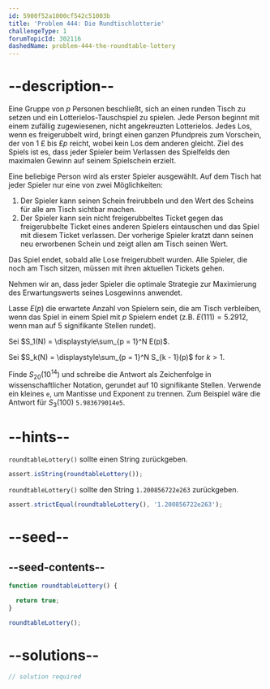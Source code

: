 ```yaml
---
id: 5900f52a1000cf542c51003b
title: 'Problem 444: Die Rundtischlotterie'
challengeType: 1
forumTopicId: 302116
dashedName: problem-444-the-roundtable-lottery
---
```


# --description--

Eine Gruppe von $p$ Personen beschließt, sich an einen runden Tisch zu setzen und ein Lotterielos-Tauschspiel zu spielen. Jede Person beginnt mit einem zufällig zugewiesenen, nicht angekreuzten Lotterielos. Jedes Los, wenn es freigerubbelt wird, bringt einen ganzen Pfundpreis zum Vorschein, der von 1 £ bis £$p$ reicht, wobei kein Los dem anderen gleicht. Ziel des Spiels ist es, dass jeder Spieler beim Verlassen des Spielfelds den maximalen Gewinn auf seinem Spielschein erzielt.

Eine beliebige Person wird als erster Spieler ausgewählt. Auf dem Tisch hat jeder Spieler nur eine von zwei Möglichkeiten:

1.  Der Spieler kann seinen Schein freirubbeln und den Wert des Scheins für alle am Tisch sichtbar machen.
2.  Der Spieler kann sein nicht freigerubbeltes Ticket gegen das freigerubbelte Ticket eines anderen Spielers eintauschen und das Spiel mit diesem Ticket verlassen. Der vorherige Spieler kratzt dann seinen neu erworbenen Schein und zeigt allen am Tisch seinen Wert.

Das Spiel endet, sobald alle Lose freigerubbelt wurden. Alle Spieler, die noch am Tisch sitzen, müssen mit ihren aktuellen Tickets gehen.

Nehmen wir an, dass jeder Spieler die optimale Strategie zur Maximierung des Erwartungswerts seines Losgewinns anwendet.

Lasse $E(p)$ die erwartete Anzahl von Spielern sein, die am Tisch verbleiben, wenn das Spiel in einem Spiel mit $p$ Spielern endet (z.B. $E(111) = 5.2912$, wenn man auf 5 signifikante Stellen rundet).

Sei $S_1(N) = \displaystyle\sum_{p = 1}^N E(p)$.

Sei $S_k(N) = \displaystyle\sum_{p = 1}^N S_{k - 1}(p)$ for $k > 1$.

Finde $S_{20}({10}^{14})$ und schreibe die Antwort als Zeichenfolge in wissenschaftlicher Notation, gerundet auf 10 signifikante Stellen. Verwende ein kleines `e`, um Mantisse und Exponent zu trennen. Zum Beispiel wäre die Antwort für $S_3(100)$ `5.983679014e5`.

# --hints--

`roundtableLottery()` sollte einen String zurückgeben.

```js
assert.isString(roundtableLottery());
```

`roundtableLottery()` sollte den String `1.200856722e263` zurückgeben.

```js
assert.strictEqual(roundtableLottery(), '1.200856722e263');
```

# --seed--

## --seed-contents--

```js
function roundtableLottery() {

  return true;
}

roundtableLottery();
```

# --solutions--

```js
// solution required
```
